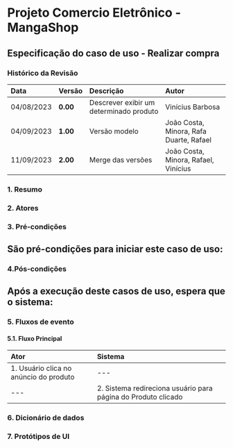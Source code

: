 ﻿
# Projeto Comercio Eletrônico - MangaShop

## Especificação do caso de uso - Realizar compra

### Histórico da Revisão
|  Data  | Versão | Descrição | Autor |
|:-------|:-------|:----------|:------|
| 04/08/2023 | **0.00** | Descrever exibir um determinado produto | Vinícius Barbosa |
| 04/09/2023 | **1.00** | Versão modelo  | João Costa, Minora, Rafa Duarte, Rafael |
| 11/09/2023 | **2.00** | Merge das versões | João Costa, Minora, Rafael, Vinícius |


### 1. Resumo 

### 2. Atores 

### 3. Pré-condições
São pré-condições para iniciar este caso de uso:
- 

### 4.Pós-condições
Após a execução deste casos de uso, espera que o sistema:
- 

### 5. Fluxos de evento

#### 5.1. Fluxo Principal 

|  Ator  | Sistema |
|:-------|:------- |
| 1. Usuário clica no anúncio do produto | --- |
| --- | 2. Sistema redireciona usuário para página do Produto clicado |

### 6. Dicionário de dados

### 7. Protótipos de UI

